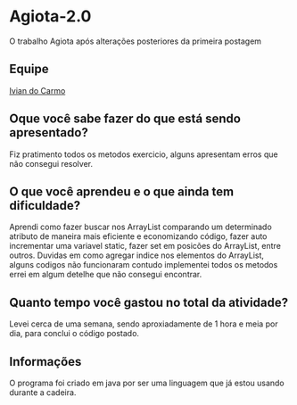 # Agiota-2.0
O trabalho Agiota após alterações posteriores da primeira postagem

## Equipe
[Ivian do Carmo](https://github.com/ivianqwe/poo)<br>

## Oque você sabe fazer do que está sendo apresentado?
Fiz pratimento todos os metodos exercicio, alguns apresentam erros que não consegui resolver.

## O que você aprendeu e o que ainda tem dificuldade?
Aprendi como fazer buscar nos ArrayList comparando um determinado atributo de maneira mais eficiente e economizando código, fazer auto incrementar uma variavel static, fazer set em posicões do ArrayList, entre outros.
Duvidas em como agregar indice nos elementos do ArrayList, alguns codigos não funcionaram contudo implementei todos os metodos errei em algum detelhe que não consegui encontrar.

## Quanto tempo você gastou no total da atividade?
Levei cerca de uma semana, sendo aproxiadamente de 1 hora e meia por dia, para conclui o código postado.

## Informações
O programa foi criado em java por ser uma linguagem que já estou usando durante a cadeira.
